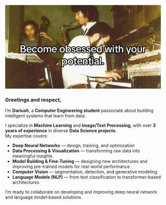<img src="./obsesswithyourpotential.jpg" alt="Header Image" style="max-width:100%; height:auto;">



### Greetings and respect,  

I’m **Dariush**, a **Computer Engineering student** passionate about building intelligent systems that learn from data.  

I specialize in **Machine Learning** and **Image/Text Processing**, with over **3 years of experience** in diverse **Data Science projects**.  
My expertise covers:  

-  **Deep Neural Networks** — design, training, and optimization  
-  **Data Processing & Visualization** — transforming raw data into meaningful insights  
-  **Model Building & Fine-Tuning** — designing new architectures and improving pre-trained models for real-world performance  
-  **Computer Vision** — segmentation, detection, and generative modeling  
-  **Language Models (NLP)** — from text classification to transformer-based architectures
  
I’m ready to collaborate on developing and improving deep neural network and language model–based solutions.

